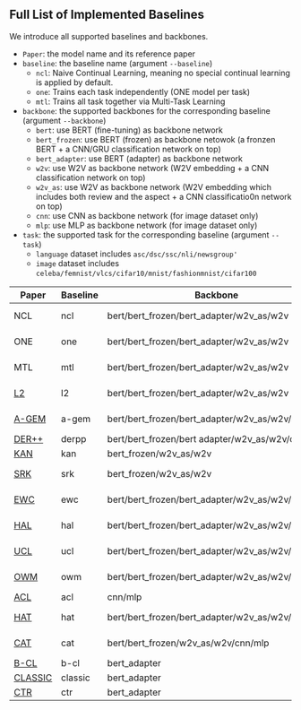 











## Full List of Implemented Baselines

We introduce all supported baselines and backbones.
   - `Paper`: the model name and its reference paper
   - `baseline`: the baseline name (argument `--baseline`)
	   - `ncl`: Naive Continual Learning, meaning no special continual learning is applied by default.
	   - `one`: Trains each task independently (ONE model per task)
	   - `mtl`: Trains all task together via Multi-Task Learning
   - `backbone`: the supported backbones for the corresponding baseline (argument `--backbone`)
	 - `bert`: use BERT (fine-tuning) as backbone network
	 - `bert_frozen`: use BERT (frozen) as backbone netowok (a fronzen BERT + a CNN/GRU classification network on top)
	 - `bert_adapter`: use BERT (adapter) as backbone network
	 - `w2v`: use W2V as backbone network (W2V embedding + a CNN classification network on top)
	 - `w2v_as`: use W2V as backbone network (W2V embedding which includes both review and the aspect + a CNN classificatio0n network on top)
	 - `cnn`: use CNN as backbone network (for image dataset only)
	 - `mlp`: use MLP as backbone network (for image dataset only)
  - `task`: the supported task for the corresponding baseline (argument `--task`)
	  - `language` dataset includes `asc/dsc/ssc/nli/newsgroup'`
	  - `image` dataset includes `celeba/femnist/vlcs/cifar10/mnist/fashionmnist/cifar100` 




| Paper| Baseline| Backbone| task|
|--|--| -- | -- |
| NCL| ncl | bert/bert_frozen/bert_adapter/w2v_as/w2v | language, image|
| ONE | one | bert/bert_frozen/bert_adapter/w2v_as/w2v | language, image|
| MTL | mtl | bert/bert_frozen/bert_adapter/w2v_as/w2v | language, image|
| [L2](https://arxiv.org/abs/1612.00796) | l2 | bert/bert_frozen/bert_adapter/w2v_as/w2v | language, image|
| [A-GEM](https://arxiv.org/abs/1812.00420) | a-gem | bert/bert_frozen/bert_adapter/w2v_as/w2v/cnn/mlp | language, image|
| [DER++](https://papers.nips.cc/paper/2020/hash/b704ea2c39778f07c617f6b7ce480e9e-Abstract.html) | derpp | bert/bert_frozen/bert adapter/w2v_as/w2v/cnn/mlp | language|
| [KAN](https://www.cs.uic.edu/~liub/publications/ECML-PKDD-2020.pdf) | kan | bert_frozen/w2v_as/w2v | language|
| [SRK](https://www.cs.uic.edu/~swang/papers/lv_shared_knowledge_sentiment.pdf) | srk | bert_frozen/w2v_as/w2v | language, image|
| [EWC](https://arxiv.org/abs/1612.00796) | ewc | bert/bert_frozen/bert_adapter/w2v_as/w2v/cnn/mlp |language, image|
| [HAL](https://arxiv.org/abs/2002.08165) | hal | bert/bert_frozen/bert_adapter/w2v_as/w2v/cnn/mlp | language, image|
| [UCL](https://papers.nips.cc/paper/2019/hash/2c3ddf4bf13852db711dd1901fb517fa-Abstract.html) | ucl | bert/bert_frozen/bert_adapter/w2v_as/w2v/cnn/mlp | language, image|
| [OWM](https://www.nature.com/articles/s42256-019-0080-x) | owm | bert/bert_frozen/bert_adapter/w2v_as/w2v/cnn/mlp | language, image|
| [ACL](https://arxiv.org/abs/2003.09553) | acl| cnn/mlp | image|
| [HAT](http://proceedings.mlr.press/v80/serra18a.html)| hat | bert/bert_frozen/bert_adapter/w2v_as/w2v/cnn/mlp | language, image|
| [CAT](https://proceedings.neurips.cc/paper/2020/file/d7488039246a405baf6a7cbc3613a56f-Paper.pdf)| cat | bert/bert_frozen/w2v_as/w2v/cnn/mlp| language, image|
| [B-CL](https://aclanthology.org/2021.naacl-main.378.pdf)| b-cl|bert_adapter | language|
| [CLASSIC](https://aclanthology.org/2021.emnlp-main.550/) | classic| bert_adapter | language|
| [CTR](https://aclanthology.org/2021.emnlp-main.550/) | ctr| bert_adapter | language|



